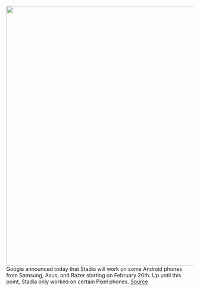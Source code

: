 <img src='https://cdn.vox-cdn.com/thumbor/XT9vgtZxBz9xqP9Oy9GGoRrclJ0=/0x0:2040x1360/1200x800/filters:focal(857x517:1183x843)/cdn.vox-cdn.com/uploads/chorus_image/image/66330352/akrales_191113_3779_0215.0.jpg' width='700px' /><br/>
Google announced today that Stadia will work on some Android phones from Samsung, Asus, and Razer starting on February 20th. Up until this point, Stadia only worked on certain Pixel phones.
<a href='https://www.theverge.com/2020/2/18/21142463/google-stadia-android-phones-pixel-samsung-razer-asus-rog'> Source <a/>